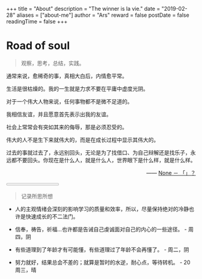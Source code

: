 +++
title = "About"
description = "The winner is la vie."
date = "2019-02-28"
aliases = ["about-me"]
author = "Ars"
reward = false
postDate = false
readingTime = false
+++


# Road of soul

>观察，思考，总结，实践。

通常来说，愈稀奇的事，真相大白后，内情愈平常。

生活是很枯燥的。我的一生就是力求不要在平庸中虚度光阴。

对于一个伟大人物来说，任何事物都不是微不足道的。

我相信友谊，并且愿意首先表示出我的友谊。

社会上常常会有突如其来的侮辱，那是必须忍受的。

伟大的人不是生下来就伟大的，而是在成长过程中显示其伟大的。

过去的事就过去了，永远别回头，无论是为了找借口、为自己辩解还是找乐子，永远都不要回头。你现在是什么人，就是什么人，世界眼下是什么样，就是什么样。

<p style="text-align:right;">
    —— <a href="">None － 「」？ </a>
</p>

<Divider />

<Progress max={1} value={1} variant='styles.progress.error'> 100% </Progress>
<Divider />

> 记录所思所想

- 人的主观情绪会深刻的影响学习的质量和效率，所以，尽量保持绝对的冷静也许是快速成长的不二法门。

- 信奉，祷告，祈福...也许都是告诫自己虔诚面对自己的内心的一些途径。 - 周四，阴

- 有些道理到了年龄才有可能懂，有些道理过了年龄不会再懂了。 - 周二，阴

- 努力就好，结果总会不差的；就算是暂时的水逆，耐心点，等待转机。 - 20 周三，晴


<Spinner />

